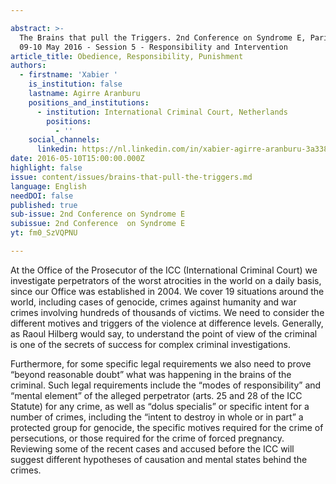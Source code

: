 ```yaml
---

abstract: >-
  The Brains that pull the Triggers. 2nd Conference on Syndrome E, Paris IAS,
  09-10 May 2016 - Session 5 - Responsibility and Intervention
article_title: Obedience, Responsibility, Punishment
authors:
  - firstname: 'Xabier '
    is_institution: false
    lastname: Agirre Aranburu
    positions_and_institutions:
      - institution: International Criminal Court, Netherlands
        positions:
          - ''
    social_channels:
      linkedin: https://nl.linkedin.com/in/xabier-agirre-aranburu-3a3389a
date: 2016-05-10T15:00:00.000Z
highlight: false
issue: content/issues/brains-that-pull-the-triggers.md
language: English
needDOI: false
published: true
sub-issue: 2nd Conference on Syndrome E
subissue: 2nd Conference  on Syndrome E
yt: fm0_SzVQPNU

---
```



At the Office of the Prosecutor of the ICC (International Criminal Court) we investigate perpetrators of the worst atrocities in the world on a daily basis, since our Office was established in 2004. We cover 19 situations around the world, including cases of genocide, crimes against humanity and war crimes involving hundreds of thousands of victims. We need to consider the different motives and triggers of the violence at difference levels. Generally, as Raoul Hilberg would say, to understand the point of view of the criminal is one of the secrets of success for complex criminal investigations. 

Furthermore, for some specific legal requirements we also need to prove “beyond reasonable doubt” what was happening in the brains of the criminal. Such legal requirements include the “modes of responsibility” and “mental element” of the alleged perpetrator (arts. 25 and 28 of the ICC Statute) for any crime, as well as “dolus specialis” or specific intent for a number of crimes, including the “intent to destroy in whole or in part” a protected group for genocide, the specific motives required for the crime of persecutions, or those required for the crime of forced pregnancy. Reviewing some of the recent cases and accused before the ICC will suggest different hypotheses of causation and mental states behind the crimes.

<Youtube yt="fm0_SzVQPNU" caption="Obedience, Responsibility, Punishment"></Youtube>